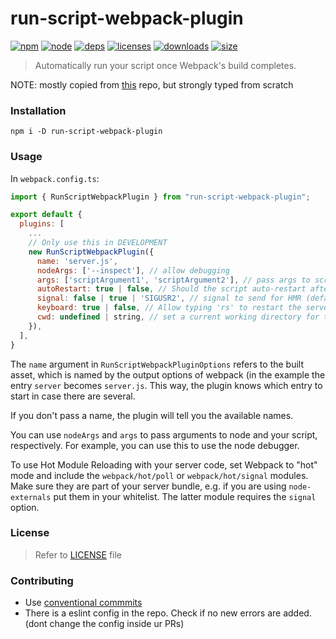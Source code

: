 # run-script-webpack-plugin

[![npm][npm]][npm-url]
[![node][node]][node-url]
[![deps][deps]][deps-url]
[![licenses][licenses]][licenses-url]
[![downloads][downloads]][downloads-url]
[![size][size]][size-url]
> Automatically run your script once Webpack's build completes.
 
NOTE: mostly copied from [this](https://github.com/ericclemmons/start-server-webpack-plugin) repo, but strongly typed from scratch

### Installation

```shell
npm i -D run-script-webpack-plugin
```

### Usage

In `webpack.config.ts`:

```js
import { RunScriptWebpackPlugin } from "run-script-webpack-plugin";

export default {
  plugins: [
    ...
    // Only use this in DEVELOPMENT
    new RunScriptWebpackPlugin({
      name: 'server.js',
      nodeArgs: ['--inspect'], // allow debugging
      args: ['scriptArgument1', 'scriptArgument2'], // pass args to script
      autoRestart: true | false, // Should the script auto-restart after emit. Defaults to true. This should be set to false if using HMR
      signal: false | true | 'SIGUSR2', // signal to send for HMR (defaults to `false`, uses 'SIGUSR2' if `true`)
      keyboard: true | false, // Allow typing 'rs' to restart the server. default: only if NODE_ENV is 'development'
      cwd: undefined | string, // set a current working directory for the child process default: current cwd
    }),
  ],
}
```

The `name` argument in `RunScriptWebpackPluginOptions` refers to the built asset, which is named by the output options of webpack (in the example the entry `server` becomes `server.js`. This way, the plugin knows which entry to start in case there are several.

If you don't pass a name, the plugin will tell you the available names.

You can use `nodeArgs` and `args` to pass arguments to node and your script, respectively. For example, you can use this to use the node debugger.

To use Hot Module Reloading with your server code, set Webpack to "hot" mode and include the `webpack/hot/poll` or `webpack/hot/signal` modules. Make sure they are part of your server bundle, e.g. if you are using `node-externals` put them in your whitelist. The latter module requires the `signal` option.

### License

> Refer to [LICENSE](LICENSE) file

### Contributing

* Use [conventional commmits](https://conventionalcommits.org/)
* There is a eslint config in the repo. Check if no new errors are added. (dont change the config inside ur PRs)

[npm]: https://img.shields.io/npm/v/run-script-webpack-plugin.svg
[npm-url]: https://npmjs.com/package/run-script-webpack-plugin
[node]: https://img.shields.io/node/v/run-script-webpack-plugin.svg
[node-url]: https://nodejs.org
[deps]: https://img.shields.io/david/atassis/run-script-webpack-plugin.svg
[deps-url]: https://david-dm.org/atassis/run-script-webpack-plugin
[licenses-url]: http://opensource.org/licenses/MIT
[licenses]: https://img.shields.io/npm/l/run-script-webpack-plugin.svg
[downloads-url]: https://npmcharts.com/compare/run-script-webpack-plugin?minimal=true
[downloads]: https://img.shields.io/npm/dm/run-script-webpack-plugin.svg
[size-url]: https://packagephobia.com/result?p=run-script-webpack-plugin
[size]: https://packagephobia.com/badge?p=run-script-webpack-plugin
